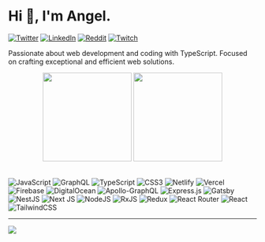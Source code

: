 # Hi 👋, I'm Angel.

[![Twitter](https://img.shields.io/badge/Twitter-%231DA1F2.svg?logo=Twitter&logoColor=white)](https://twitter.com/angelmtztrc) [![LinkedIn](https://img.shields.io/badge/LinkedIn-%230077B5.svg?logo=linkedin&logoColor=white)](https://linkedin.com/in/angelmtztrc) [![Reddit](https://img.shields.io/badge/Reddit-%23FF4500.svg?logo=Reddit&logoColor=white)](https://reddit.com/user/angelmtztrc) [![Twitch](https://img.shields.io/badge/Twitch-%239146FF.svg?logo=Twitch&logoColor=white)](https://twitch.tv/angelmtztrc)

Passionate about web development and coding with TypeScript. Focused on crafting exceptional and efficient web solutions.

<div align="center">
  <img height="180em" src="https://github-readme-stats.vercel.app/api?username=angelmtztrc&show_icons=true&theme=dracula&include_all_commits=true&count_private=true"/>
  <img height="180em" src="https://github-readme-stats.vercel.app/api/top-langs/?username=angelmtztrc&layout=compact&langs_count=7&theme=dracula"/>
 
</div>

<br/>

![JavaScript](https://img.shields.io/badge/JavaScript-%23323330.svg?style=flat&logo=javascript&logoColor=%23F7DF1E) ![GraphQL](https://img.shields.io/badge/-GraphQL-E10098?style=flat&logo=graphql&logoColor=white) ![TypeScript](https://img.shields.io/badge/TypeScript-%23007ACC.svg?style=flat&logo=typescript&logoColor=white) ![CSS3](https://img.shields.io/badge/CSS3-%231572B6.svg?style=flat&logo=css3&logoColor=white) ![Netlify](https://img.shields.io/badge/Netlify-%23000000.svg?style=flat&logo=netlify&logoColor=#00C7B7) ![Vercel](https://img.shields.io/badge/Vercel-%23000000.svg?style=flat&logo=vercel&logoColor=white) ![Firebase](https://img.shields.io/badge/Firebase-%23039BE5.svg?style=flat&logo=firebase) ![DigitalOcean](https://img.shields.io/badge/DigitalOcean-%230167ff.svg?style=flat&logo=digitalOcean&logoColor=white) ![Apollo-GraphQL](https://img.shields.io/badge/-ApolloGraphQL-311C87?style=flat&logo=apollo-graphql) ![Express.js](https://img.shields.io/badge/Express.js-%23404d59.svg?style=flat&logo=express&logoColor=%2361DAFB) ![Gatsby](https://img.shields.io/badge/Gatsby-%23663399.svg?style=flat&logo=gatsby&logoColor=white) ![NestJS](https://img.shields.io/badge/Nest.js-%23E0234E.svg?style=flat&logo=nestjs&logoColor=white) ![Next JS](https://img.shields.io/badge/Next.js-black?style=flat&logo=next.js&logoColor=white) ![NodeJS](https://img.shields.io/badge/Node.js-6DA55F?style=flat&logo=node.js&logoColor=white) ![RxJS](https://img.shields.io/badge/RxJS-%23B7178C.svg?style=flat&logo=reactivex&logoColor=white) ![Redux](https://img.shields.io/badge/Redux-%23593d88.svg?style=flat&logo=redux&logoColor=white) ![React Router](https://img.shields.io/badge/React_Router-CA4245?style=flat&logo=react-router&logoColor=white) ![React](https://img.shields.io/badge/React-%2320232a.svg?style=flat&logo=react&logoColor=%2361DAFB) ![TailwindCSS](https://img.shields.io/badge/tailwindcss-%2338B2AC.svg?style=flat&logo=tailwind-css&logoColor=white)

---

[![](https://visitcount.itsvg.in/api?id=angelmtztrc&icon=0&color=6)](https://visitcount.itsvg.in)
